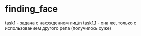 # finding_face

task1 - задача с нахождением лиц\n
task1_1 - она же, только с использованием другого репа (получилось хуже)
